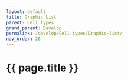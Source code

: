 ```yaml
---
layout: default
title: Graphic List
parent: Cell Types
grand_parent: Develop
permalink: /develop/Cell-types/Graphic-list/
nav_order: 26
---
```


# {{ page.title }}